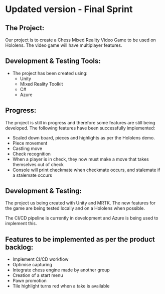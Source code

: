 # Updated version - Final Sprint

## The Project: 

Our project is to create a Chess Mixed Reality Video Game to be used on Hololens. The video game will have multiplayer features. 

## Development & Testing Tools:

- The project has been created using:
    - Unity
    - Mixed Reality Toolkit 
    - C#
    - Azure

## Progress:

The project is still in progress and therefore some features are still being developed. The following features have been successfully implemented:

- Scaled down board, pieces and highlights as per the Hololens demo.
- Piece movement 
- Castling move 
- Check recognition
- When a player is in check, they now must make a move that takes themselves out of check 
- Console will print checkmate when checkmate occurs, and stalemate if a stalemate occurs

## Development & Testing:

The project us being created with Unity and MRTK. The new features for the game are being tested locally and on a Hololens when possible. 

The CI/CD pipeline is currently in development and Azure is being used to implement this. 

## Features to be implemented as per the product backlog:

- Implement CI/CD workflow
- Optimise capturing
- Integrate chess engine made by another group
- Creation of a start menu
- Pawn promotion
- Tile highlight turns red when a take is available
